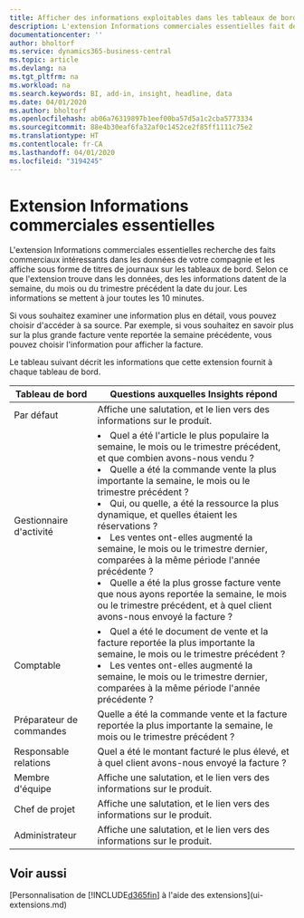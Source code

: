 ```yaml
---
title: Afficher des informations exploitables dans les tableaux de bord | Microsoft Docs
description: L'extension Informations commerciales essentielles fait défiler une série d'informations commerciales sur les tableaux de bord.
documentationcenter: ''
author: bholtorf
ms.service: dynamics365-business-central
ms.topic: article
ms.devlang: na
ms.tgt_pltfrm: na
ms.workload: na
ms.search.keywords: BI, add-in, insight, headline, data
ms.date: 04/01/2020
ms.author: bholtorf
ms.openlocfilehash: ab06a76319897b1eef00ba57d5a1c2cba5773334
ms.sourcegitcommit: 88e4b30eaf6fa32af0c1452ce2f85ff1111c75e2
ms.translationtype: HT
ms.contentlocale: fr-CA
ms.lasthandoff: 04/01/2020
ms.locfileid: "3194245"
---
```

# <a name="the-essential-business-insights-extension"></a>Extension Informations commerciales essentielles
L'extension Informations commerciales essentielles recherche des faits commerciaux intéressants dans les données de votre compagnie et les affiche sous forme de titres de journaux sur les tableaux de bord. Selon ce que l'extension trouve dans les données, des les informations datent de la semaine, du mois ou du trimestre précédent la date du jour. Les informations se mettent à jour toutes les 10 minutes.  

Si vous souhaitez examiner une information plus en détail, vous pouvez choisir d'accéder à sa source. Par exemple, si vous souhaitez en savoir plus sur la plus grande facture vente reportée la semaine précédente, vous pouvez choisir l'information pour afficher la facture.

Le tableau suivant décrit les informations que cette extension fournit à chaque tableau de bord.

|Tableau de bord|Questions auxquelles Insights répond|
|----|-----|
|Par défaut|Affiche une salutation, et le lien vers des informations sur le produit.|
|Gestionnaire d'activité|<li> Quel a été l'article le plus populaire la semaine, le mois ou le trimestre précédent, et que combien avons-nous vendu ?<br><li> Quelle a été la commande vente la plus importante la semaine, le mois ou le trimestre précédent ?<br><li> Qui, ou quelle, a été la ressource la plus dynamique, et quelles étaient les réservations ?<br><li> Les ventes ont-elles augmenté la semaine, le mois ou le trimestre dernier, comparées à la même période l'année précédente ?<br><li> Quelle a été la plus grosse facture vente que nous ayons reportée la semaine, le mois ou le trimestre précédent, et à quel client avons-nous envoyé la facture ?</li> |
|Comptable|<li> Quel a été le document de vente et la facture reportée la plus importante la semaine, le mois ou le trimestre précédent ?<br><li> Les ventes ont-elles augmenté la semaine, le mois ou le trimestre dernier, comparées à la même période l'année précédente ? |
|Préparateur de commandes| Quelle a été la commande vente et la facture reportée la plus importante la semaine, le mois ou le trimestre précédent ?|
|Responsable relations| Quel a été le montant facturé le plus élevé, et à quel client avons-nous envoyé la facture ?|
|Membre d'équipe| Affiche une salutation, et le lien vers des informations sur le produit.|
|Chef de projet| Affiche une salutation, et le lien vers des informations sur le produit.|
|Administrateur| Affiche une salutation, et le lien vers des informations sur le produit.|

## <a name="see-also"></a>Voir aussi
[Personnalisation de [!INCLUDE[d365fin](includes/d365fin_md.md)] à l'aide des extensions](ui-extensions.md)
